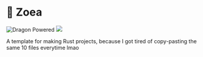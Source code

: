 # 🥚 Zoea

![Dragon Powered](https://img.shields.io/badge/%F0%9F%90%89-dragon%20powered-brightgreen)
<a href="https://github.com/Arc-blroth/zoea/generate">
  <img src="https://img.shields.io/badge/use%20this-template-blue?logo=github">
</a>
    
A template for making Rust projects, because I got tired of copy-pasting the same 10 files everytime lmao
